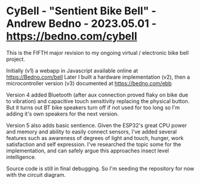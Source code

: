 # CyBell - "Sentient Bike Bell" - Andrew Bedno - 2023.05.01 - https://bedno.com/cybell

This is the FIFTH major revision to my ongoing virtual / electronic bike bell project.

Initially (v1) a webapp in Javascript available online at https://Bedno.com/bell
Later I built a hardware implementation (v2), then a microcontroller version (v3) documented at https://bedno.com/ebb

Version 4 added Bluetooth (after aux connection proved flaky on bike due to vibration) and capacitive touch sensitivity replacing the physical button.
But it turns out BT bike speakers turn off if not used for too long so I'm adding it's own speakers for the next version.

Version 5 also adds basic sentience.  Given  the ESP32's great CPU power and memory and ability to easily connect sensors, I've added several features such as awareness of degrees of light and touch, hunger, work satisfaction and self expression.  I've researched the topic some for the implementation, and can safely argue this approaches insect level intelligence.

Source code is still in final debugging.  So I'm seeding the repository for now with the circuit diagram.
